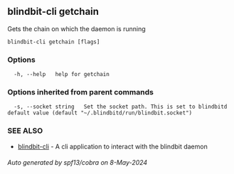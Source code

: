 ## blindbit-cli getchain

Gets the chain on which the daemon is running

```
blindbit-cli getchain [flags]
```

### Options

```
  -h, --help   help for getchain
```

### Options inherited from parent commands

```
  -s, --socket string   Set the socket path. This is set to blindbitd default value (default "~/.blindbitd/run/blindbit.socket")
```

### SEE ALSO

* [blindbit-cli](blindbit-cli.md)	 - A cli application to interact with the blindbit daemon

###### Auto generated by spf13/cobra on 8-May-2024

